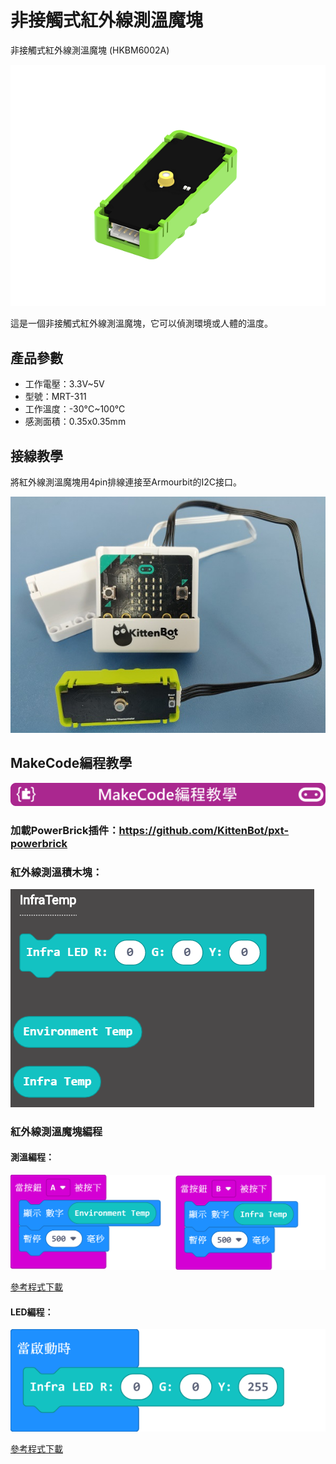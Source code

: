 # 非接觸式紅外線測溫魔塊

非接觸式紅外線測溫魔塊 (HKBM6002A)

![](./images/image--003.png)

這是一個非接觸式紅外線測溫魔塊，它可以偵測環境或人體的溫度。

## 產品參數

- 工作電壓：3.3V~5V
- 型號：MRT-311
- 工作溫度：-30°C~100°C
- 感測面積：0.35x0.35mm

## 接線教學

將紅外線測溫魔塊用4pin排線連接至Armourbit的I2C接口。

![](./images/infraCon.jpg)

## MakeCode編程教學

![](./images/mcbanner.png)

### 加載PowerBrick插件：https://github.com/KittenBot/pxt-powerbrick

### 紅外線測溫積木塊：

![](./images/infratempblocks.png)

### 紅外線測溫魔塊編程

#### 測溫編程：

![](./images/infratempcode.png)

[參考程式下載](https://bit.ly/PowerbrickM10_01Hex)

#### LED編程：

![](./images/infraLEDcode.png)

[參考程式下載](https://bit.ly/PowerbrickM10_01Hex)
